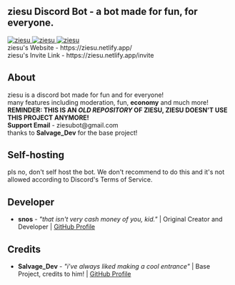 <h2>ziesu Discord Bot - a bot made for fun, for everyone.</h2>
<a href="https://top.gg/bot/694178512843702362" >
  <img src="https://top.gg/api/widget/status/694178512843702362.svg" alt="ziesu" />
</a>
<a href="https://top.gg/bot/694178512843702362" >
  <img src="https://top.gg/api/widget/servers/694178512843702362.svg" alt="ziesu" />
</a>
<a href="https://top.gg/bot/694178512843702362" >
  <img src="https://top.gg/api/widget/upvotes/694178512843702362.svg" alt="ziesu" />
</a>
<br>
ziesu's Website - https://ziesu.netlify.app/
<br>
ziesu's Invite Link - https://ziesu.netlify.app/invite
<br>
<h2>About</h2>
ziesu is a discord bot made for fun and for everyone!
<br>
many features including moderation, fun, <strong>economy</strong> and much more!
<br>
<strong>REMINDER: THIS IS AN <em>OLD REPOSITORY</em> OF ZIESU, ZIESU DOESN'T USE THIS PROJECT ANYMORE!</strong>
<br>
<strong>Support Email</strong> - ziesubot@gmail.com
<br>
thanks to <strong>Salvage_Dev</strong> for the base project!
<h2>Self-hosting</h2>
pls no, don't self host the bot. We don't recommend to do this and it's not allowed according to Discord's Terms of Service.
<br>
<h2>Developer</h2>
<ul>
  <li><strong>snos</strong> - <em>"that isn't very cash money of you, kid."</em> | Original Creator and Developer | <a href="https://github.com/tyzies">GitHub Profile</a></li>
</ul>
<h2>Credits</h2>
<ul>
<li><strong>Salvage_Dev</strong> - <em>"i've always liked making a cool entrance"</em> | Base Project, credits to him! | <a href="https://github.com/Milo123459">GitHub Profile</a></li>
</ul>
